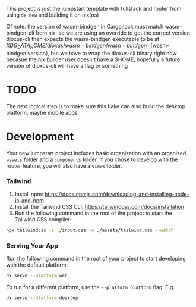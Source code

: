 This project is just the jumpstart template with fullstack and router from using `dx new` and building it on nix(os)

Of note: the version of wasm-bindgen in Cargo.lock must match wasm-bindgen-cli from nix, so we are using an override to get the correct version
dioxus-cli then expects the wasm-bindgen executable to be at $XDG_DATA_HOME/dioxus/wasm-bindgen/wasn-bindgen-${wasm-bindgen.version}, but we have to wrap the dioxus-cli binary right now becasue the nix builder user doesn't have a $HOME, hopefully a future version of dioxus-cli will have a flag or something

# TODO
The next logical step is to make sure this flake can also build the desktop platform, maybe mobile apps

# Development

Your new jumpstart project includes basic organization with an organized `assets` folder and a `components` folder.
If you chose to develop with the router feature, you will also have a `views` folder.

### Tailwind
1. Install npm: https://docs.npmjs.com/downloading-and-installing-node-js-and-npm
2. Install the Tailwind CSS CLI: https://tailwindcss.com/docs/installation
3. Run the following command in the root of the project to start the Tailwind CSS compiler:

```bash
npx tailwindcss -i ./input.css -o ./assets/tailwind.css --watch
```

### Serving Your App

Run the following command in the root of your project to start developing with the default platform:

```bash
dx serve --platform web
```

To run for a different platform, use the `--platform platform` flag. E.g.
```bash
dx serve --platform desktop
```


